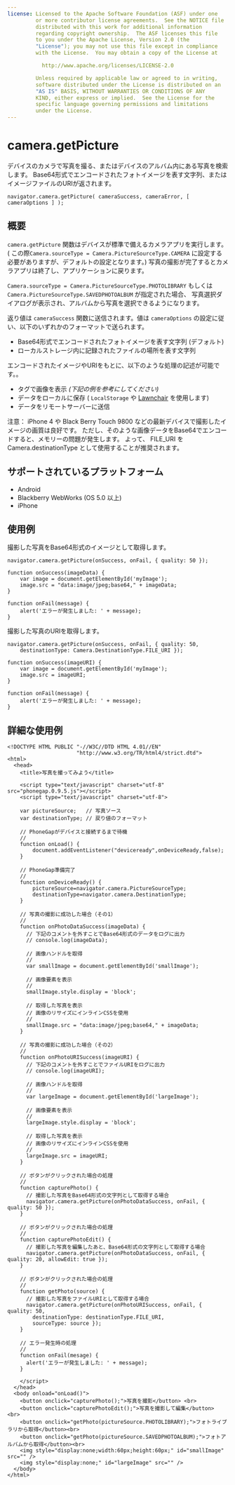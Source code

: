 ```yaml
---
license: Licensed to the Apache Software Foundation (ASF) under one
         or more contributor license agreements.  See the NOTICE file
         distributed with this work for additional information
         regarding copyright ownership.  The ASF licenses this file
         to you under the Apache License, Version 2.0 (the
         "License"); you may not use this file except in compliance
         with the License.  You may obtain a copy of the License at

           http://www.apache.org/licenses/LICENSE-2.0

         Unless required by applicable law or agreed to in writing,
         software distributed under the License is distributed on an
         "AS IS" BASIS, WITHOUT WARRANTIES OR CONDITIONS OF ANY
         KIND, either express or implied.  See the License for the
         specific language governing permissions and limitations
         under the License.
---
```


camera.getPicture
=================

デバイスのカメラで写真を撮る、またはデバイスのアルバム内にある写真を検索します。
Base64形式でエンコードされたフォトイメージを表す文字列、またはイメージファイルのURIが返されます。

    navigator.camera.getPicture( cameraSuccess, cameraError, [ cameraOptions ] );

概要
-----------

`camera.getPicture` 関数はデバイスが標準で備えるカメラアプリを実行します。
( この際`Camera.sourceType = Camera.PictureSourceType.CAMERA` に設定する必要がありますが、デフォルトの設定となります。) 
写真の撮影が完了するとカメラアプリは終了し、アプリケーションに戻ります。

 `Camera.sourceType = Camera.PictureSourceType.PHOTOLIBRARY` もしくは 
 `Camera.PictureSourceType.SAVEDPHOTOALBUM` が指定された場合、
 写真選択ダイアログが表示され、アルバムから写真を選択できるようになります。

返り値は `cameraSuccess` 関数に送信されます。値は `cameraOptions` の設定に従い、以下のいずれかのフォーマットで送られます。

- Base64形式でエンコードされたフォトイメージを表す文字列 (デフォルト)
- ローカルストレージ内に記録されたファイルの場所を表す文字列

エンコードされたイメージやURIをもとに、以下のような処理の記述が可能です。。

- <img>タグで画像を表示 _(下記の例を参考にしてください)_
- データをローカルに保存 ( `LocalStorage` や [Lawnchair](http://brianleroux.github.com/lawnchair/) を使用します)
- データをリモートサーバーに送信

注意： iPhone 4 や Black Berry Touch 9800 などの最新デバイスで撮影したイメージの画質は良好です。
ただし、そのような画像データをBase64でエンコードすると、メモリーの問題が発生します。
よって、 FILE_URI を Camera.destinationType として使用することが推奨されます。

サポートされているプラットフォーム
-------------------

- Android
- Blackberry WebWorks (OS 5.0 以上)
- iPhone

使用例
-------------

撮影した写真をBase64形式のイメージとして取得します。

    navigator.camera.getPicture(onSuccess, onFail, { quality: 50 }); 

    function onSuccess(imageData) {
        var image = document.getElementById('myImage');
        image.src = "data:image/jpeg;base64," + imageData;
    }

    function onFail(message) {
        alert('エラーが発生しました: ' + message);
    }

撮影した写真のURIを取得します。

    navigator.camera.getPicture(onSuccess, onFail, { quality: 50, 
        destinationType: Camera.DestinationType.FILE_URI }); 

    function onSuccess(imageURI) {
        var image = document.getElementById('myImage');
        image.src = imageURI;
    }

    function onFail(message) {
        alert('エラーが発生しました: ' + message);
    }


詳細な使用例
------------

    <!DOCTYPE HTML PUBLIC "-//W3C//DTD HTML 4.01//EN"
                          "http://www.w3.org/TR/html4/strict.dtd">
    <html>
      <head>
        <title>写真を撮ってみよう</title>

        <script type="text/javascript" charset="utf-8" src="phonegap.0.9.5.js"></script>
        <script type="text/javascript" charset="utf-8">

        var pictureSource;   // 写真ソース
        var destinationType; // 戻り値のフォーマット
        
        // PhoneGapがデバイスと接続するまで待機
        //
        function onLoad() {
            document.addEventListener("deviceready",onDeviceReady,false);
        }
    
        // PhoneGap準備完了
        //
        function onDeviceReady() {
            pictureSource=navigator.camera.PictureSourceType;
            destinationType=navigator.camera.DestinationType;
        }

        // 写真の撮影に成功した場合（その1）
        //
        function onPhotoDataSuccess(imageData) {
          // 下記のコメントを外すことでBase64形式のデータをログに出力
          // console.log(imageData);
      
          // 画像ハンドルを取得
          //
          var smallImage = document.getElementById('smallImage');
      
          // 画像要素を表示
          //
          smallImage.style.display = 'block';
      
          // 取得した写真を表示
          // 画像のリサイズにインラインCSSを使用
          //
          smallImage.src = "data:image/jpeg;base64," + imageData;
        }

        // 写真の撮影に成功した場合（その2）
        //
        function onPhotoURISuccess(imageURI) {
          // 下記のコメントを外すことでファイルURIをログに出力
          // console.log(imageURI);
      
          // 画像ハンドルを取得
          //
          var largeImage = document.getElementById('largeImage');
      
          // 画像要素を表示
          //
          largeImage.style.display = 'block';
      
          // 取得した写真を表示
          // 画像のリサイズにインラインCSSを使用
          //
          largeImage.src = imageURI;
        }

        // ボタンがクリックされた場合の処理
        //
        function capturePhoto() {
          // 撮影した写真をBase64形式の文字列として取得する場合
          navigator.camera.getPicture(onPhotoDataSuccess, onFail, { quality: 50 });
        }

        // ボタンがクリックされた場合の処理
        //
        function capturePhotoEdit() {
          // 撮影した写真を編集したあと、Base64形式の文字列として取得する場合
          navigator.camera.getPicture(onPhotoDataSuccess, onFail, { quality: 20, allowEdit: true }); 
        }
    
        // ボタンがクリックされた場合の処理
        //
        function getPhoto(source) {
          // 撮影した写真をファイルURIとして取得する場合
          navigator.camera.getPicture(onPhotoURISuccess, onFail, { quality: 50, 
            destinationType: destinationType.FILE_URI,
            sourceType: source });
        }

        // エラー発生時の処理
        // 
        function onFail(mesage) {
          alert('エラーが発生しました: ' + message);
        }

        </script>
      </head>
      <body onload="onLoad()">
        <button onclick="capturePhoto();">写真を撮影</button> <br>
        <button onclick="capturePhotoEdit();">写真を撮影して編集</button> <br>
        <button onclick="getPhoto(pictureSource.PHOTOLIBRARY);">フォトライブラリから取得</button><br>
        <button onclick="getPhoto(pictureSource.SAVEDPHOTOALBUM);">フォトアルバムから取得</button><br>
        <img style="display:none;width:60px;height:60px;" id="smallImage" src="" />
        <img style="display:none;" id="largeImage" src="" />
      </body>
    </html>